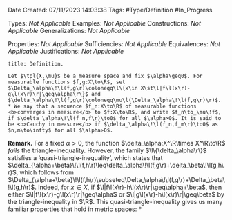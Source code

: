 <div class="topSpace"></div>

Date Created: 07/11/2023 14:03:38
Tags: #Type/Definition #In_Progress

Types: <i>Not Applicable</i>
Examples: <i>Not Applicable</i>
Constructions: <i>Not Applicable</i>
Generalizations: <i>Not Applicable</i>

Properties: <i>Not Applicable</i>
Sufficiencies: <i>Not Applicable</i>
Equivalences: <i>Not Applicable</i>
Justifications: <i>Not Applicable</i>

``` ad-Definition
title: Definition.

Let $\tpl{X,\mu}$ be a measure space and fix $\alpha\geq0$. For measurable functions $f,g:X\to\R$, set $\Delta_\alpha\!\l(f,g\r)\coloneqq\l\{x\in X\st\l|f\l(x\r)-g\l(x\r)\r|\geq\alpha\r\}$ and $\delta_\alpha\!\l(f,g\r)\coloneqq\mu\l(\Delta_\alpha\!\l(f,g\r)\r)$.
* We say that a sequence $f_n:X\to\R$ of measurable functions <b>converges in measure</b> to $f:X\to\R$, and write $f_n\to_\mu\!f$, if $\delta_\alpha\!\l(f_n,f\r)\to0$ for all $\alpha>0$. It is said to be <b>Cauchy in measure</b> if $\delta_\alpha\!\l(f_n,f_m\r)\to0$ as $n,m\to\infty$ for all $\alpha>0$.

```

<b>Remark.</b> For a fixed $\alpha>0$, the function $\delta_\alpha:X^\R\times X^\R\to\R$ <i>fails</i> the triangle-inequality. However, the family $\l\{\delta_\alpha\r\}$ satisfies a ‘quasi-triangle-inequality’, which states that $\delta_{\alpha+\beta}\!\l(f,h\r)\leq\delta_\alpha\!\l(f,g\r)+\delta_\beta\!\l(g,h\r)$, which follows from $\Delta_{\alpha+\beta}\!\l(f,h\r)\subseteq\Delta_\alpha\!\l(f,g\r)+\Delta_\beta\!\l(g,h\r)$. Indeed, for $x\in X$, if $\l|f\l(x\r)-h\l(x\r)\r|\geq\alpha+\beta$, then either $\l|f\l(x\r)-g\l(x\r)\r|\geq\alpha$ or $\l|g\l(x\r)-h\l(x\r)\r|\geq\beta$ by the triangle-inequality in $\R$. This quasi-triangle-inequality gives us many familiar properties that hold in metric spaces:
* 
